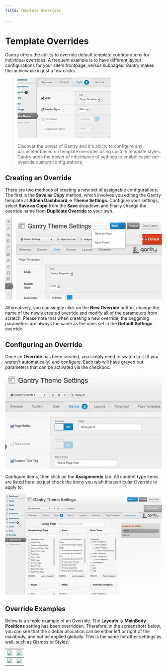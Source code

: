 ```yaml
---
title: Template Overrides

---
```


Template Overrides
==================
Gantry offers the ability to override default template configurations for individual overrides. A frequent example is to have different layout configurations for your site's frontpage, versus subpages. Gantry makes this achievable in just a few clicks.

> [![](../assets/g4-overrides.jpg)](http://youtube.com/embed/8uiWjekdjfE)
>
> Discover the power of Gantry and it's ability to configure any parameter based on template overrides using custom template styles. Gantry adds the power of inheritance of settings to enable easier per-override custom configurations.


Creating an Override
--------------------
There are two methods of creating a new set of assignable configurations. The first is the **Save as Copy** method, which involves you editing the Gantry template at **Admin Dashboard → Theme Settings**. Configure your settings, select **Save as Copy** from the **Save** dropdown and finally change the override name from **Duplicate Override** to your own.

![](assets/template-override-save-as-copy.jpg)

Alternatively, you can simply click on the **New Override** button, change the name of the newly created override and modify all of the parameters from scratch. Please note that when creating a new override, the beggining parameters are always the same as the ones set in the **Default Settings** override.


Configuring an Override
-----------------------
Once an **Override** has been created, you simply need to switch to it (if you weren't automatically) and configure. Each tab will have greyed out parameters that can be activated via the checkbox.

![](assets/template-override-assigned-params.jpg)

Configure items, then click on the **Assignments** tab. All content type items are listed here, so just check the items you wish this particular Override to apply to.

![](assets/template-override-assign-menus.jpg)


Override Examples
-----------------
Below is a simple example of an Override. The **Layouts → MainBody Positions** setting has been overridden. Therefore, in the screenshots below, you can see that the sidebar allocation can be either left or right of the mainbody, and not be applied globally. This is the same for other settings as well, such as Gizmos or Styles.

| ![][example1] | ![][example2] |
|---------------|---------------|
| ![][config1]  | ![][config2]  |


[config1]: assets/template-override-example-config1.jpg
[config2]: assets/template-override-example-config2.jpg
[example1]: assets/template-override-example1.jpg
[example2]: assets/template-override-example2.jpg
